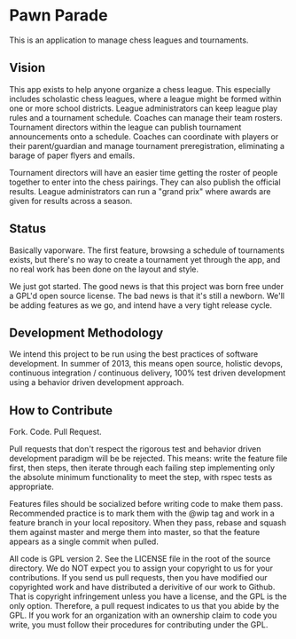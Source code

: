 # Pawn Parade

This is an application to manage chess leagues and tournaments.

## Vision

This app exists to help anyone organize a chess league. This especially includes scholastic chess leagues, where a league might be formed within one or more school districts. League administrators can keep league play rules and a tournament schedule. Coaches can manage their team rosters. Tournament directors within the league can publish tournament announcements onto a schedule. Coaches can coordinate with players or their parent/guardian and manage tournament preregistration, eliminating a barage of paper flyers and emails. 

Tournament directors will have an easier time getting the roster of people together to enter into the chess pairings. They can also publish the official results. League administrators can run a "grand prix" where awards are given for results across a season.

## Status

Basically vaporware. The first feature, browsing a schedule of tournaments exists, but there's no way to create a tournament yet through the app, and no real work has been done on the layout and style.

We just got started. The good news is that this project was born free under a GPL'd open source license. The bad news is that it's still a newborn. We'll be adding features as we go, and intend have a very tight release cycle. 

## Development Methodology

We intend this project to be run using the best practices of software development. In summer of 2013, this means open source, holistic devops, continuous integration / continuous delivery, 100% test driven development using a behavior driven development approach.

## How to Contribute

Fork. Code. Pull Request.

Pull requests that don't respect the rigorous test and behavior driven development paradigm will be be rejected. This means: write the feature file first, then steps, then iterate through each failing step implementing only the absolute minimum functionality to meet the step, with rspec tests as appropriate.

Features files should be socialized before writing code to make them pass. Recommended practice is to mark them with the @wip tag and work in a feature branch in your local repository. When they pass, rebase and squash them against master and merge them into master, so that the feature appears as a single commit when pulled. 

All code is GPL version 2. See the LICENSE file in the root of the source directory. We do NOT expect you to assign your copyright to us for your contributions. If you send us pull requests, then you have modified our copyrighted work and  have distributed a derivitive of our work to Github. That is copyright infringement unless you have a license, and the GPL is the only option. Therefore, a pull request indicates  to us that you abide by the GPL. If you work for an organization with an ownership claim to code you write, you must follow their procedures for contributing under the GPL. 
